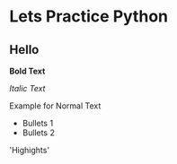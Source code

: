 # Lets Practice Python

## Hello 

**Bold Text**

*Italic Text*

Example for Normal Text

- Bullets 1
- Bullets 2

'Highights'
